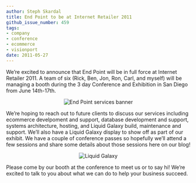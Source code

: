 ```yaml
---
author: Steph Skardal
title: End Point to be at Internet Retailer 2011
github_issue_number: 459
tags:
- company
- conference
- ecommerce
- visionport
date: 2011-05-27
---
```


We’re excited to announce that End Point will be in full force at Internet Retailer 2011. A team of six (Rick, Ben, Jon, Ron, Carl, and myself) will be managing a booth during the 3 day Conference and Exhibition in San Diego from June 14th-17th.

<p style="text-align:center;"><img alt="End Point services banner" border="0" src="/blog/2011/05/end-point-internet-retailer-2011/image-0.jpeg"></p>

We’re hoping to reach out to future clients to discuss our services including ecommerce develpoment and support, database development and support, systems architecture, hosting, and Liquid Galaxy build, maintenance and support. We’ll also have a Liquid Galaxy display to show off as part of our exhibit. We have a couple of conference passes so hopefully we’ll attend a few sessions and share some details about those sessions here on our blog!

<p style="text-align:center;"><img alt="Liquid Galaxy" src="/blog/2011/05/end-point-internet-retailer-2011/liquid_galaxy.jpg"></p>

Please come by our booth at the conference to meet us or to say hi! We’re excited to talk to you about what we can do to help your business succeed.
